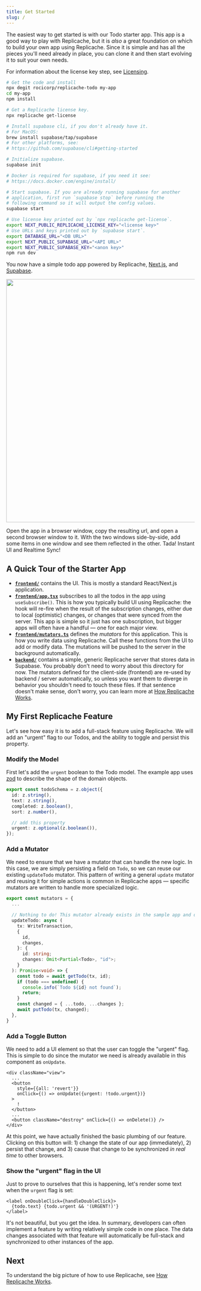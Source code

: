 ```yaml
---
title: Get Started
slug: /
---
```


The easiest way to get started is with our Todo starter app. This app is a good way to play with Replicache, but it is _also_ a great foundation on which to build your own app using Replicache. Since it is simple and has all the pieces you'll need already in place, you can clone it and then start evolving it to suit your own needs.

For information about the license key step, see [Licensing](/licensing).

```bash
# Get the code and install
npx degit rocicorp/replicache-todo my-app
cd my-app
npm install

# Get a Replicache license key.
npx replicache get-license

# Install supabase cli, if you don't already have it.
# For MacOS:
brew install supabase/tap/supabase
# For other platforms, see:
# https://github.com/supabase/cli#getting-started

# Initialize supabase.
supabase init

# Docker is required for supabase, if you need it see:
# https://docs.docker.com/engine/install/

# Start supabase. If you are already running supabase for another
# application, first run `supabase stop` before running the
# following command so it will output the config values.
supabase start

# Use license key printed out by `npx replicache get-license`.
export NEXT_PUBLIC_REPLICACHE_LICENSE_KEY="<license key>"
# Use URLs and keys printed out by `supabase start`.
export DATABASE_URL="<DB URL>"
export NEXT_PUBLIC_SUPABASE_URL="<API URL>"
export NEXT_PUBLIC_SUPABASE_KEY="<anon key>"
npm run dev
```

You now have a simple todo app powered by Replicache, <a href="https://nextjs.org/">Next.js</a>, and <a href="https://supabase.com/">Supabase</a>.

<p class="text--center">
  <img src="/img/setup/todo.webp" width="650"/>
</p>

Open the app in a browser window, copy the resulting url, and open a second browser window to it. With the two windows side-by-side, add some items in one window and see them reflected in the other. Tada! Instant UI and Realtime Sync!

## A Quick Tour of the Starter App

- **[`frontend/`](https://github.com/rocicorp/replicache-todo/blob/main/frontend)** contains the UI. This is mostly a standard React/Next.js application.
- **[`frontend/app.tsx`](https://github.com/rocicorp/replicache-todo/blob/main/frontend/app.tsx)** subscribes to all the todos in the app using `useSubscribe()`. This is how you typically build UI using Replicache: the hook will re-fire when the result of the subscription changes, either due to local (optimistic) changes, or changes that were synced from the server. This app is simple so it just has one subscription, but bigger apps will often have a handful — one for each major view.
- **[`frontend/mutators.ts`](https://github.com/rocicorp/replicache-todo/blob/main/frontend/mutators.ts)** defines the _mutators_ for this application. This is how you write data using Replicache. Call these functions from the UI to add or modify data. The mutations will be pushed to the server in the background automatically.
- **[`backend/`](https://github.com/rocicorp/replicache-todo/blob/main/backend)** contains a simple, generic Replicache server that stores data in Supabase. You probably don't need to worry about this directory for now. The mutators defined for the client-side (frontend) are re-used by backend / server automatically, so unless you want them to diverge in behavior you shouldn't need to touch these files. If that sentence doesn't make sense, don't worry, you can learn more at [How Replicache Works](how-it-works.md).

## My First Replicache Feature

Let's see how easy it is to add a full-stack feature using Replicache. We will add an "urgent" flag to our Todos, and the ability to toggle and persist this property.

### Modify the Model

First let's add the `urgent` boolean to the Todo model. The example app uses [zod](https://github.com/colinhacks/zod) to describe the shape of the domain objects.

```ts title="frontend/todo.ts"
export const todoSchema = z.object({
  id: z.string(),
  text: z.string(),
  completed: z.boolean(),
  sort: z.number(),

  // add this property
  urgent: z.optional(z.boolean()),
});
```

### Add a Mutator

We need to ensure that we have a mutator that can handle the new logic. In this case, we are simply persisting a field on `Todo`, so we can reuse our existing `updateTodo` mutator. This pattern of writing a general `update` mutator and reusing it for simple actions is common in Replicache apps — specific mutators are written to handle more specialized logic.

```ts title="frontend/mutators.ts"
export const mutators = {
  ...

  // Nothing to do! This mutator already exists in the sample app and does what we need!
  updateTodo: async (
    tx: WriteTransaction,
    {
      id,
      changes,
    }: {
      id: string;
      changes: Omit<Partial<Todo>, "id">;
    }
  ): Promise<void> => {
    const todo = await getTodo(tx, id);
    if (todo === undefined) {
      console.info(`Todo ${id} not found`);
      return;
    }
    const changed = { ...todo, ...changes };
    await putTodo(tx, changed);
  },
}

```

### Add a Toggle Button

We need to add a UI element so that the user can toggle the "urgent" flag. This is simple to do since the mutator we need is already available in this component as `onUpdate`.

```tsx title="frontend/todo-item.tsx"
<div className="view">
  ...
  <button
    style={{all: 'revert'}}
    onClick={() => onUpdate({urgent: !todo.urgent})}
  >
    !
  </button>
  ...
  <button className="destroy" onClick={() => onDelete()} />
</div>
```

At this point, we have actually finished the basic plumbing of our feature. Clicking on this button will: 1) change the state of our app (immediately), 2) persist that change, and 3) cause that change to be synchronized _in real time_ to other browsers.

### Show the "urgent" flag in the UI

Just to prove to ourselves that this is happening, let's render some text when the `urgent` flag is set:

```tsx title="frontend/todo-item.tsx"
<label onDoubleClick={handleDoubleClick}>
  {todo.text} {todo.urgent && '(URGENT!)'}
</label>
```

It's not beautiful, but you get the idea. In summary, developers can often implement a feature by writing relatively simple code in one place. The data changes associated with that feature will automatically be full-stack and synchronized to other instances of the app.

## Next

To understand the big picture of how to use Replicache, see [How Replicache Works](./how-it-works.md).
